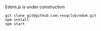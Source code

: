 Edom.js is under construction

```
git clone git@github.com:resqclub/edom.git
npm install
npm start
```
